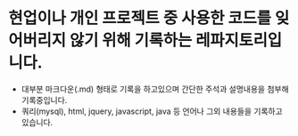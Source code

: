 # 현업이나 개인 프로젝트 중 사용한 코드를 잊어버리지 않기 위해 기록하는 레파지토리입니다.

- 대부분 마크다운(.md) 형태로 기록을 하고있으며 간단한 주석과 설명내용을 첨부해 기록중입니다.
- 쿼리(mysql), html, jquery, javascript, java 등 언어나 그외 내용들을 기록하고있습니다.
